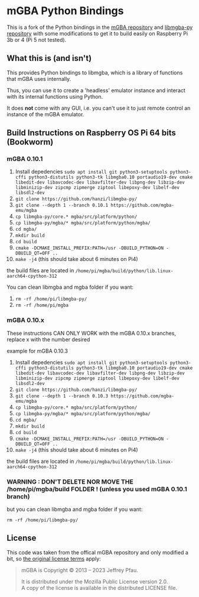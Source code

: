 mGBA Python Bindings
=====================

This is a fork of the Python bindings in the [mGBA repository](https://github.com/mgba-emu/mgba/tree/master/src/platform/python) and [libmgba-py repository](https://github.com/hanzi/libmgba-py)
with some modifications to get it to build easily on Raspberry Pi 3b or 4 (Pi 5 not tested).


## What this is (and isn't)

This provides Python bindings to libmgba, which is a library of
functions that mGBA uses internally.

Thus, you can use it to create a 'headless' emulator instance and
interact with its internal functions using Python.

It does **not** come with any GUI, i.e. you can't use it to just
remote control an instance of the mGBA emulator.


## Build Instructions on Raspberry OS Pi 64 bits (Bookworm)

### mGBA 0.10.1

   1. Install depedencies `sudo apt install git python3-setuptools python3-cffi python3-distutils python3-tk libmgba0.10 portaudio19-dev cmake libedit-dev libavcodec-dev libavfilter-dev libpng-dev libzip-dev libminizip-dev zipcmp zipmerge ziptool libepoxy-dev libelf-dev libsdl2-dev`
   2. `git clone https://github.com/hanzi/libmgba-py/`
   3. `git clone --depth 1 --branch 0.10.1 https://github.com/mgba-emu/mgba`
   4. `cp libmgba-py/core.* mgba/src/platform/python/`
   5. `cp libmgba-py/mgba/* mgba/src/platform/python/mgba/`
   6. `cd mgba/`
   7. `mkdir build`
   8. `cd build`
   9. `cmake -DCMAKE_INSTALL_PREFIX:PATH=/usr -DBUILD_PYTHON=ON -DBUILD_QT=OFF ..`
   10. `make -j4` (this should take about 6 minutes on Pi4)
   
   the build files are located in `/home/pi/mgba/build/python/lib.linux-aarch64-cpython-312`
   
   You can clean libmgba and mgba folder if you want:
   1. `rm -rf /home/pi/libmgba-py/`
   2. `rm -rf /home/pi/mgba`

### mGBA 0.10.x

These instructions CAN ONLY WORK with the mGBA 0.10.x branches, replace x with the number desired

example for mGBA 0.10.3
   1. Install depedencies `sudo apt install git python3-setuptools python3-cffi python3-distutils python3-tk libmgba0.10 portaudio19-dev cmake libedit-dev libavcodec-dev libavfilter-dev libpng-dev libzip-dev libminizip-dev zipcmp zipmerge ziptool libepoxy-dev libelf-dev libsdl2-dev`
   2. `git clone https://github.com/hanzi/libmgba-py/`
   3. `git clone --depth 1 --branch 0.10.3 https://github.com/mgba-emu/mgba`
   4. `cp libmgba-py/core.* mgba/src/platform/python/`
   5. `cp libmgba-py/mgba/* mgba/src/platform/python/mgba/`
   6. `cd mgba/`
   7. `mkdir build`
   8. `cd build`
   9. `cmake -DCMAKE_INSTALL_PREFIX:PATH=/usr -DBUILD_PYTHON=ON -DBUILD_QT=OFF ..`
   10. `make -j4` (this should take about 6 minutes on Pi4)

the build files are located in `/home/pi/mgba/build/python/lib.linux-aarch64-cpython-312`

   ### WARNING : DON'T DELETE NOR MOVE THE /home/pi/mgba/build FOLDER ! (unless you used mGBA 0.10.1 branch)

   but you can clean libmgba and mgba folder if you want:
   
   `rm -rf /home/pi/libmgba-py/`

## License

This code was taken from the offical mGBA repository and only modified
a bit, so [the original license terms](https://github.com/mgba-emu/mgba/#copyright)
apply:

> mGBA is Copyright © 2013 – 2023 Jeffrey Pfau.
> 
> It is distributed under the Mozilla Public License version 2.0.  
> A copy of the license is available in the distributed LICENSE file.
